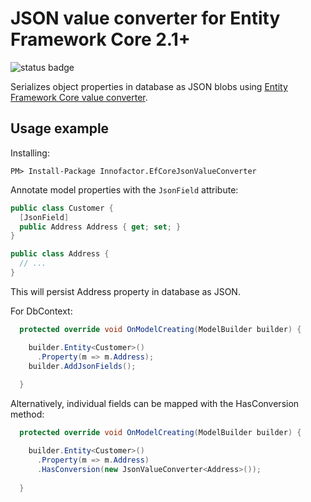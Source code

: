 ﻿# JSON value converter for Entity Framework Core 2.1+

![status badge](https://innofactor-agile.visualstudio.com/_apis/public/build/definitions/8f49bcda-8276-4721-8f2e-aa1f54924edf/19/badge)

Serializes object properties in database as JSON blobs using [Entity Framework Core value converter](https://docs.microsoft.com/en-us/ef/core/modeling/value-conversions).

## Usage example

Installing:
```
PM> Install-Package Innofactor.EfCoreJsonValueConverter
```

Annotate model properties with the ```JsonField``` attribute:
```csharp
public class Customer {
  [JsonField]
  public Address Address { get; set; }
}

public class Address {
  // ...
}
```

This will persist Address property in database as JSON.

For DbContext:

```csharp
  protected override void OnModelCreating(ModelBuilder builder) {

    builder.Entity<Customer>()
      .Property(m => m.Address);
    builder.AddJsonFields();        
    
  }
```

Alternatively, individual fields can be mapped with the HasConversion method:
```csharp
  protected override void OnModelCreating(ModelBuilder builder) {

    builder.Entity<Customer>()
      .Property(m => m.Address)
      .HasConversion(new JsonValueConverter<Address>());
    
  }
```